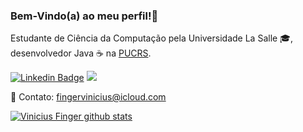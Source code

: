 ### Bem-Vindo(a) ao meu perfil!👋
Estudante de Ciência da Computação pela Universidade La Salle 🎓, desenvolvedor Java ☕ na [PUCRS](https://www.pucrs.br/).

[![Linkedin Badge](https://img.shields.io/badge/-LinkedIn-black?style=flat-square&logo=Linkedin&logoColor=white&link=https://www.linkedin.com/in/jrmarcelo/)](https://www.linkedin.com/in/viniciusfinger/)
![](https://img.shields.io/github/followers/viniciusfinger?label=Siga%21&style=social)

📩 Contato: fingervinicius@icloud.com

[![Vinicius Finger github stats](https://github-readme-stats.vercel.app/api?username=viniciusfinger&count_private=true&theme=buefy&show_icons=true)](https://github.com/viniciusfinger)
</details>
